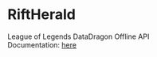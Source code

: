 # RiftHerald<br>
League of Legends DataDragon Offline API<br>
Documentation: [here](https://www.youtube.com/watch?v=dQw4w9WgXcQ)

